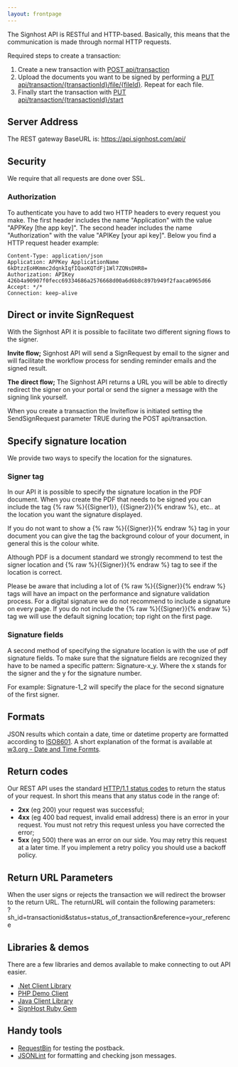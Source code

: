```yaml
---
layout: frontpage
---
```


The Signhost API is RESTful and HTTP-based. Basically, this means that the communication is made through normal HTTP requests.

Required steps to create a transaction:

1.  Create a new transaction with [POST api/transaction](/endpoints#post/api/transaction)
2.  Upload the documents you want to be signed by performing a [PUT api/transaction/{transactionId}/file/{fileId}](/endpoints#put/api/transaction/{transactionId}/file/{fileId}). Repeat for each file.
3.  Finally start the transaction with [PUT api/transaction/{transactionId}/start](/endpoints#put/api/transaction/{transactionId}/start)

## Server Address

The REST gateway BaseURL is: https://api.signhost.com/api/

## Security

We require that all requests are done over SSL.

### Authorization

To authenticate you have to add two HTTP headers to every request you make. The first header includes the name "Application" with the value "APPKey [the app key]". The second header includes the name "Authorization" with the value "APIKey [your api key]". Below you find a HTTP request header example:

    Content-Type: application/json
    Application: APPKey ApplicationName 6kDtzzEoHKmmc2dqnkIqfIQaoKQTdFj1Wl7ZQNsDHR8=
    Authorization: APIKey 426b4a90907f0fecc69334686a2576668d00a6d6b8c897b949f2faaca0965d66
    Accept: */*
    Connection: keep-alive

## Direct or invite SignRequest

With the Signhost API it is possible to facilitate two different signing flows to the signer.

**Invite flow;** Signhost API will send a SignRequest by email to the signer and will facilitate the workflow process for sending reminder emails and the signed result.

**The direct flow;** The Signhost API returns a URL you will be able to directly redirect the signer on your portal or send the signer a message with the signing link yourself.

When you create a transaction the Inviteflow is initiated setting the SendSignRequest parameter TRUE during the POST api/transaction.

## Specify signature location

We provide two ways to specify the location for the signatures.

### Signer tag

In our API it is possible to specify the signature location in the PDF document. When you create the PDF that needs to be signed you can include the tag {% raw %}{{Signer1}}, {{Signer2}}{% endraw %}, etc.. at the location you want the signature displayed.

If you do not want to show a {% raw %}{{Signer}}{% endraw %} tag in your document you can give the tag the background colour of your document, in general this is the colour white.

Although PDF is a document standard we strongly recommend to test the signer location and {% raw %}{{Signer}}{% endraw %} tag to see if the location is correct.

Please be aware that including a lot of {% raw %}{{Signer}}{% endraw %} tags will have an impact on the performance and signature validation process. For a digital signature we do not recommend to include a signature on every page. If you do not include the {% raw %}{{Signer}}{% endraw %} tag we will use the default signing location; top right on the first page.

### Signature fields

A second method of specifying the signature location is with the use of pdf signature fields. To make sure that the signature fields are recognized they have to be named a specific pattern: Signature-x_y. Where the x stands for the signer and the y for the signature number.

For example: Signature-1_2 will specify the place for the second signature of the first signer.

## Formats

JSON results which contain a date, time or datetime property are formatted according to [ISO8601](http://www.iso.org/iso/iso8601). A short explanation of the format is available at [w3.org - Date and Time Formts](http://www.w3.org/TR/NOTE-datetime).

## Return codes

Our REST API uses the standard [HTTP/1.1 status codes](http://www.w3.org/Protocols/rfc2616/rfc2616-sec10.html) to return the status of your request. In short this means that any status code in the range of:

*   **2xx** (eg 200) your request was successful;
*   **4xx** (eg 400 bad request, invalid email address) there is an error in your request. You must not retry this request unless you have corrected the error;
*   **5xx** (eg 500) there was an error on our side. You may retry this request at a later time. If you implement a retry policy you should use a backoff policy.

## Return URL Parameters

When the user signs or rejects the transaction we will redirect the browser to the return URL. The returnURL will contain the following parameters:  
?sh_id=transactionid&status=status_of_transaction&reference=your_reference

## Libraries & demos

There are a few libraries and demos available to make connecting to out API easier.

*   [.Net Client Library](https://github.com/Evidos/SignhostClientLibrary)
*   [PHP Demo Client](https://github.com/Evidos/signhost-phpdemoclient)
*   [Java Client Library](https://github.com/Evidos/OndertekenenDemo-Java)
*   [SignHost Ruby Gem](https://rubygems.org/gems/sign_host)

## Handy tools

*   [RequestBin](http://requestb.in/) for testing the postback.
*   [JSONLint](http://jsonlint.com/) for formatting and checking json messages.
